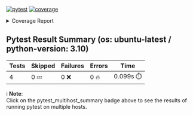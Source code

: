 [![pytest](https://github.com/7rikazhexde/trial-test/actions/workflows/pytest_multihost_summary.yml/badge.svg)](https://github.com/7rikazhexde/trial-test/actions/workflows/pytest_multihost_summary.yml)
<a href="https://github.com/7rikazhexde/trial-test/blob/2bc33fca2140e9f838a079e37a09a6ed8b3d0cd3/README.md"><img alt="coverage" src="https://img.shields.io/badge/coverage-100%25-brightgreen.svg" /></a><details><summary>Coverage Report </summary><table><tr><th>File</th><th>Stmts</th><th>Miss</th><th>Cover</th><th>Missing</th></tr><tbody><tr><td><a href="https://github.com/7rikazhexde/trial-test/blob/2bc33fca2140e9f838a079e37a09a6ed8b3d0cd3/__init__.py">\_\_init\_\_.py</a></td><td>0</td><td>0</td><td>100%</td><td>&nbsp;</td></tr><tr><td><a href="https://github.com/7rikazhexde/trial-test/blob/2bc33fca2140e9f838a079e37a09a6ed8b3d0cd3/operations.py">operations.py</a></td><td>9</td><td>0</td><td>100%</td><td>&nbsp;</td></tr><tr><td><b>TOTAL</b></td><td><b>9</b></td><td><b>0</b></td><td><b>100%</b></td><td>&nbsp;</td></tr></tbody></table></details>

## Pytest Result Summary (os: ubuntu-latest / python-version: 3.10)
| Tests | Skipped | Failures | Errors | Time |
| ----- | ------- | -------- | -------- | ------------------ |
| 4 | 0 :zzz: | 0 :x: | 0 :fire: | 0.099s :stopwatch: |

ℹ️ **Note**:  
Click on the pytest_multihost_summary badge above to see the results of running pytest on multiple hosts.
